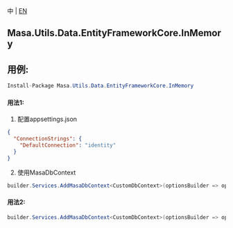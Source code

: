 中 | [EN](README.md)

## Masa.Utils.Data.EntityFrameworkCore.InMemory

## 用例:

```c#
Install-Package Masa.Utils.Data.EntityFrameworkCore.InMemory
```

#### 用法1:

1. 配置appsettings.json

``` appsettings.json
{
  "ConnectionStrings": {
    "DefaultConnection": "identity"
  }
}
```

2. 使用MasaDbContext

``` C#
builder.Services.AddMasaDbContext<CustomDbContext>(optionsBuilder => optionsBuilder.UseSoftDelete().UseInMemoryDatabase());
```

#### 用法2:

``` C#
builder.Services.AddMasaDbContext<CustomDbContext>(optionsBuilder => optionsBuilder.UseSoftDelete().UseInMemoryDatabase("identity"));
```